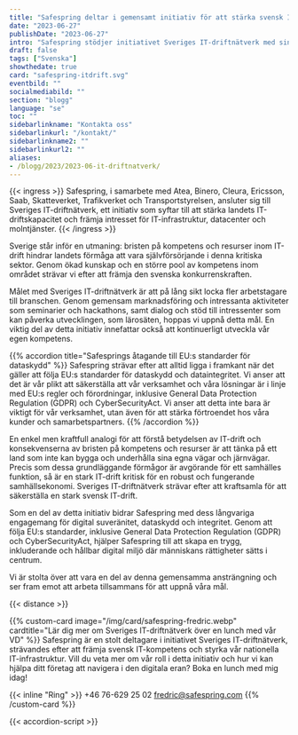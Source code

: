 ```yaml
---
title: "Safespring deltar i gemensamt initiativ för att stärka svensk IT-drift"
date: "2023-06-27"
publishDate: "2023-06-27"
intro: "Safespring stödjer initiativet Sveriges IT-driftnätverk med sin expertis och dedikation till digital suveränitet, dataskydd och GDPR-efterlevnad."
draft: false
tags: ["Svenska"]
showthedate: true
card: "safespring-itdrift.svg"
eventbild: ""
socialmediabild: ""
section: "blogg"
language: "se"
toc: ""
sidebarlinkname: "Kontakta oss"
sidebarlinkurl: "/kontakt/"
sidebarlinkname2: ""
sidebarlinkurl2: ""
aliases:
- /blogg/2023/2023-06-it-driftnatverk/
---
```


{{< ingress >}}
Safespring, i samarbete med Atea, Binero, Cleura, Ericsson, Saab, Skatteverket, Trafikverket och Transportstyrelsen, ansluter sig till Sveriges IT-driftnätverk, ett initiativ som syftar till att stärka landets IT-driftskapacitet och främja intresset för IT-infrastruktur, datacenter och molntjänster.
{{< /ingress >}}

Sverige står inför en utmaning: bristen på kompetens och resurser inom IT-drift hindrar landets förmåga att vara självförsörjande i denna kritiska sektor. Genom ökad kunskap och en större pool av kompetens inom området strävar vi efter att främja den svenska konkurrenskraften.

Målet med Sveriges IT-driftnätverk är att på lång sikt locka fler arbetstagare till branschen. Genom gemensam marknadsföring och intressanta aktiviteter som seminarier och hackathons, samt dialog och stöd till intressenter som kan påverka utvecklingen, som lärosäten, hoppas vi uppnå detta mål. En viktig del av detta initiativ innefattar också att kontinuerligt utveckla vår egen kompetens.

{{% accordion title="Safesprings åtagande till EU:s standarder för dataskydd" %}}
Safespring strävar efter att alltid ligga i framkant när det gäller att följa EU:s standarder för dataskydd och dataintegritet. Vi anser att det är vår plikt att säkerställa att vår verksamhet och våra lösningar är i linje med EU:s regler och förordningar, inklusive General Data Protection Regulation (GDPR) och CyberSecurityAct. Vi anser att detta inte bara är viktigt för vår verksamhet, utan även för att stärka förtroendet hos våra kunder och samarbetspartners.
{{% /accordion %}}

En enkel men kraftfull analogi för att förstå betydelsen av IT-drift och konsekvenserna av bristen på kompetens och resurser är att tänka på ett land som inte kan bygga och underhålla sina egna vägar och järnvägar. Precis som dessa grundläggande förmågor är avgörande för ett samhälles funktion, så är en stark IT-drift kritisk för en robust och fungerande samhällsekonomi. Sveriges IT-driftnätverk strävar efter att kraftsamla för att säkerställa en stark svensk IT-drift.

Som en del av detta initiativ bidrar Safespring med dess långvariga engagemang för digital suveränitet, dataskydd och integritet. Genom att följa EU:s standarder, inklusive General Data Protection Regulation (GDPR) och CyberSecurityAct, hjälper Safespring till att skapa en trygg, inkluderande och hållbar digital miljö där människans rättigheter sätts i centrum.

Vi är stolta över att vara en del av denna gemensamma ansträngning och ser fram emot att arbeta tillsammans för att uppnå våra mål.

{{< distance >}}

{{% custom-card image="/img/card/safespring-fredric.webp" cardtitle="Lär dig mer om Sveriges IT-driftnätverk över en lunch med vår VD" %}}
Safespring är en stolt deltagare i initiativet Sveriges IT-driftnätverk, strävandes efter att främja svensk IT-kompetens och styrka vår nationella IT-infrastruktur. Vill du veta mer om vår roll i detta initiativ och hur vi kan hjälpa ditt företag att navigera i den digitala eran? Boka en lunch med mig idag!

{{< inline "Ring" >}} +46 76-629 25 02
[fredric@safespring.com](mailto:fredric.wallsten@safespring.com)
{{% /custom-card %}}

{{< accordion-script >}}